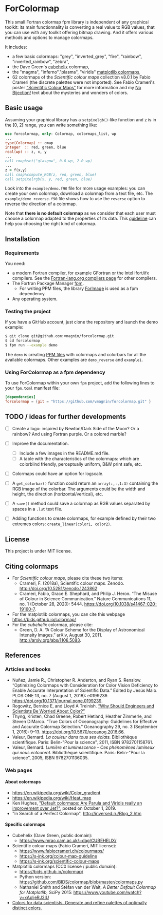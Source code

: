 # ForColormap

This small Fortran colormap fpm library is independent of any graphical toolkit: its main functionnality is converting a real value to RGB values, that you can use with any toolkit offering bitmap drawing. And it offers various methods and options to manage colormaps.

It includes:
* a few basic colormaps: "grey", "inverted_grey", "fire", "rainbow", "inverted_rainbow", "zebra",
* the Dave Green's [cubehelix](https://www.mrao.cam.ac.uk/~dag/CUBEHELIX/) colormap,
* the "magma", "inferno","plasma", "viridis" [matplotlib colormaps](https://bids.github.io/colormap/),
* 62 colormaps of the *Scientific colour maps* collection v8.0.1 by Fabio Crameri (the discrete palettes were not imported). See Fabio Crameri's poster ["Scientific Colour Maps"](https://www.fabiocrameri.ch/ws/media-library/a17d02961b3a4544961416de2d7900a4/posterscientificcolourmaps_crameri.pdf) for more information and my [No Bijection!](NO_BIJECTION.md) text about the mysteries and wonders of colors.


## Basic usage

Assuming your graphical library has a `setpixelgb()`-like function and z is in the [0, 2] range, you can write something like:

```fortran
use forcolormap, only: Colormap, colormaps_list, wp
...
type(Colormap) :: cmap
integer  :: red, green, blue
real(wp) :: z, x, y
...
call cmap%set("glasgow", 0.0_wp, 2.0_wp)
...
z = f(x,y)
call cmap%compute_RGB(z, red, green, blue)
call setpixelrgb(x, y, red, green, blue)
```

Look into the `example/demo.f90` file for more usage examples: you can create your own colormap, download a colormap from a text file, etc. The `example/demo_reverse.f90` file shows how to use the `reverse` option to reverse the direction of a colormap.

Note that **there is no default colormap** as we consider that each user must choose a colormap adapted to the properties of its data. This [guideline](https://s-ink.org/colour-map-guideline) can help you choosing the right kind of colormap.


## Installation

### Requirements

You need:

* a modern Fortran compiler, for example GFortran or the Intel ifort/ifx compilers. See the [Fortran-lang.org compilers page](https://fortran-lang.org/compilers/) for other compilers.
* The Fortran Package Manager [fpm](https://fpm.fortran-lang.org/).
  * For writing PPM files, the library [ForImage](https://github.com/gha3mi/forimage) is used as a fpm dependency.
* Any operating system.

### Testing the project

If you have a GitHub account, just clone the repository and launch the demo example:

```bash
$ git clone git@github.com:vmagnin/forcolormap.git
$ cd forcolormap
$ fpm run --example demo
```

The `demo` is creating [PPM files](https://en.wikipedia.org/wiki/Netpbm#File_formats) with colormaps and colorbars for all the available colormaps. Other examples are `demo_reverse` and `example1`.

### Using ForColormap as a fpm dependency

To use ForColormap within your own `fpm` project, add the following lines to your `fpm.toml` manifest file:

```toml
[dependencies]
forcolormap = {git = "https://github.com/vmagnin/forcolormap.git" }
```


## TODO / ideas for further developments

* [ ] Create a logo: inspired by Newton/Dark Side of the Moon? Or a rainbow? And using Fortran purple. Or a colored marble?
* [ ] Improve the documentation.
  * [ ] Include a few images in the README.md file.
  * [ ] A table with the characteristics of the colormaps: which are colorblind friendly, perceptually uniform, B&W print safe, etc.
* [ ] Colormaps could have an option for logscale.
* [ ] A `get_colorbar()` function could return an `array(:,:,1:3)` containing the RGB image of the colorbar. The arguments could be the width and height, the direction (horizontal/vertical), etc.
* [ ] A `save()` method could save a colormap as RGB values separated by spaces in a `.lut` text file.
* [ ] Adding functions to create colormaps, for example defined by their two extremes colors: `create_linear(color1, color2)`.


## License

This project is under MIT license.


## Citing colormaps

* For *Scientific colour maps,* please cite these two items:
  * Crameri, F. (2018a), Scientific colour maps. Zenodo. http://doi.org/10.5281/zenodo.1243862
  * Crameri, Fabio, Grace E. Shephard, and Philip J. Heron. “The Misuse of Colour in Science Communication.” Nature Communications 11, no. 1 (October 28, 2020): 5444. https://doi.org/10.1038/s41467-020-19160-7.
* For the matplotlib colormaps, you can cite this webpage https://bids.github.io/colormap/
* For the *cubehelix* colormap, please cite:
  * Green, D. A. “A Colour Scheme for the Display of Astronomical Intensity Images.” arXiv, August 30, 2011. http://arxiv.org/abs/1108.5083.

## References

### Articles and books

* Nuñez, Jamie R., Christopher R. Anderton, and Ryan S. Renslow. “Optimizing Colormaps with Consideration for Color Vision Deficiency to Enable Accurate Interpretation of Scientific Data.” Edited by Jesús Malo. PLOS ONE 13, no. 7 (August 1, 2018): e0199239. https://doi.org/10.1371/journal.pone.0199239.
* Rogowitz, Bernice E, and Lloyd A Treinish. [“Why Should Engineers and Scientists Be Worried About Color?”](https://github.com/amadeusine/interesting-reads/blob/master/ibm-research__why-should-engineers-and-scientists-be-worried-about-color.pdf)
* Thyng, Kristen, Chad Greene, Robert Hetland, Heather Zimmerle, and Steven DiMarco. “True Colors of Oceanography: Guidelines for Effective and Accurate Colormap Selection.” Oceanography 29, no. 3 (September 1, 2016): 9–13. https://doi.org/10.5670/oceanog.2016.66.
* Valeur, Bernard. *La couleur dans tous ses éclats.* Bibliothèque scientifique. Paris: Belin-"Pour la science", 2011, ISBN 9782701158761.
* Valeur, Bernard. *Lumière et luminescence - Ces phénomènes lumineux qui nous entourent.* Bibliothèque scientifique. Paris: Belin-"Pour la science", 2005, ISBN 9782701136035.

### Web pages

#### About colormaps
* https://en.wikipedia.org/wiki/Color_gradient
* https://en.wikipedia.org/wiki/Heat_map
* Ken Hughes, ["Default colormaps: Are Parula and Viridis really an improvement over Jet?"](https://brushingupscience.com/2019/10/01/default-colormaps-are-parula-and-viridis-really-an-improvement-over-jet/), posted on October 1, 2019.
* "In Search of a Perfect Colormap", http://inversed.ru/Blog_2.htm

#### Specific colormaps
* Cubehelix (Dave Green, public domain):
  * https://www.mrao.cam.ac.uk/~dag/CUBEHELIX/
* Scientific colour maps (Fabio Crameri, MIT license):
  * https://www.fabiocrameri.ch/colourmaps/
  * https://s-ink.org/colour-map-guideline
  * https://s-ink.org/scientific-colour-maps
* Matplotlib colormaps (CC0 license / public domain):
  * https://bids.github.io/colormap/
  * Python version: https://github.com/BIDS/colormap/blob/master/colormaps.py
  * Nathaniel Smith and Stéfan van der Walt, *A Better Default Colormap for Matplotlib,* SciPy 2015:  https://www.youtube.com/watch?v=xAoljeRJ3lU
* [Colors for data scientists. Generate and refine palettes of optimally distinct colors.](https://medialab.github.io/iwanthue/)

